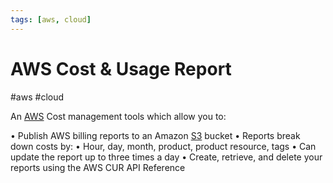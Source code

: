 ```yaml
---
tags: [aws, cloud]
---
```

# AWS Cost & Usage Report
#aws #cloud 


An [AWS](Cloud%20Computing/AWS/AWS.md) Cost management tools which allow you to:

• Publish AWS billing reports to an Amazon [S3](Cloud%20Computing/AWS/Storage/S3.md) bucket
• Reports break down costs by:
• Hour, day, month, product, product resource, tags
• Can update the report up to three times a day
• Create, retrieve, and delete your reports using the AWS CUR API Reference